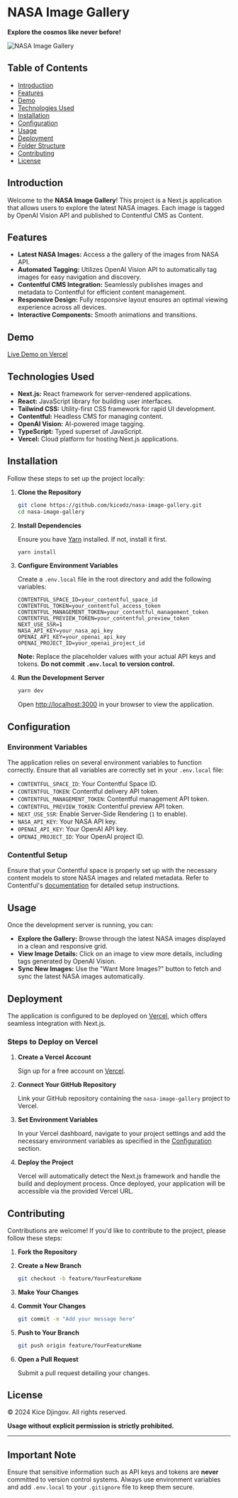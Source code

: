 # NASA Image Gallery

**Explore the cosmos like never before!**

![NASA Image Gallery](public/banner.webp)

## Table of Contents

- [Introduction](#introduction)
- [Features](#features)
- [Demo](#demo)
- [Technologies Used](#technologies-used)
- [Installation](#installation)
- [Configuration](#configuration)
- [Usage](#usage)
- [Deployment](#deployment)
- [Folder Structure](#folder-structure)
- [Contributing](#contributing)
- [License](#license)

## Introduction

Welcome to the **NASA Image Gallery**! This project is a Next.js application that allows users to explore the latest NASA images. Each image is tagged by OpenAI Vision API and published to Contentful CMS as Content.

## Features

- **Latest NASA Images:** Access a the gallery of the images from NASA API.
- **Automated Tagging:** Utilizes OpenAI Vision API to automatically tag images for easy navigation and discovery.
- **Contentful CMS Integration:** Seamlessly publishes images and metadata to Contentful for efficient content management.
- **Responsive Design:** Fully responsive layout ensures an optimal viewing experience across all devices.
- **Interactive Components:** Smooth animations and transitions.

## Demo

[Live Demo on Vercel](https://deployment.vercel.app)

## Technologies Used

- **Next.js:** React framework for server-rendered applications.
- **React:** JavaScript library for building user interfaces.
- **Tailwind CSS:** Utility-first CSS framework for rapid UI development.
- **Contentful:** Headless CMS for managing content.
- **OpenAI Vision:** AI-powered image tagging.
- **TypeScript:** Typed superset of JavaScript.
- **Vercel:** Cloud platform for hosting Next.js applications.

## Installation

Follow these steps to set up the project locally:

1. **Clone the Repository**

   ```bash
   git clone https://github.com/kicedz/nasa-image-gallery.git
   cd nasa-image-gallery
   ```

2. **Install Dependencies**

   Ensure you have [Yarn](https://yarnpkg.com/) installed. If not, install it first.

   ```bash
   yarn install
   ```

3. **Configure Environment Variables**

   Create a `.env.local` file in the root directory and add the following variables:

   ```env
   CONTENTFUL_SPACE_ID=your_contentful_space_id
   CONTENTFUL_TOKEN=your_contentful_access_token
   CONTENTFUL_MANAGEMENT_TOKEN=your_contentful_management_token
   CONTENTFUL_PREVIEW_TOKEN=your_contentful_preview_token
   NEXT_USE_SSR=1
   NASA_API_KEY=your_nasa_api_key
   OPENAI_API_KEY=your_openai_api_key
   OPENAI_PROJECT_ID=your_openai_project_id
   ```

   **Note:** Replace the placeholder values with your actual API keys and tokens. **Do not commit `.env.local` to version control.**

4. **Run the Development Server**

   ```bash
   yarn dev
   ```

   Open [http://localhost:3000](http://localhost:3000) in your browser to view the application.

## Configuration

### Environment Variables

The application relies on several environment variables to function correctly. Ensure that all variables are correctly set in your `.env.local` file:

- `CONTENTFUL_SPACE_ID`: Your Contentful Space ID.
- `CONTENTFUL_TOKEN`: Contentful delivery API token.
- `CONTENTFUL_MANAGEMENT_TOKEN`: Contentful management API token.
- `CONTENTFUL_PREVIEW_TOKEN`: Contentful preview API token.
- `NEXT_USE_SSR`: Enable Server-Side Rendering (`1` to enable).
- `NASA_API_KEY`: Your NASA API key.
- `OPENAI_API_KEY`: Your OpenAI API key.
- `OPENAI_PROJECT_ID`: Your OpenAI project ID.

### Contentful Setup

Ensure that your Contentful space is properly set up with the necessary content models to store NASA images and related metadata. Refer to Contentful's [documentation](https://www.contentful.com/developers/docs/) for detailed setup instructions.

## Usage

Once the development server is running, you can:

- **Explore the Gallery:** Browse through the latest NASA images displayed in a clean and responsive grid.
- **View Image Details:** Click on an image to view more details, including tags generated by OpenAI Vision.
- **Sync New Images:** Use the "Want More Images?" button to fetch and sync the latest NASA images automatically.

## Deployment

The application is configured to be deployed on [Vercel](https://vercel.com/), which offers seamless integration with Next.js.

### Steps to Deploy on Vercel

1. **Create a Vercel Account**

   Sign up for a free account on [Vercel](https://nasa-image-gallery-psi.vercel.app/).

2. **Connect Your GitHub Repository**

   Link your GitHub repository containing the `nasa-image-gallery` project to Vercel.

3. **Set Environment Variables**

   In your Vercel dashboard, navigate to your project settings and add the necessary environment variables as specified in the [Configuration](#configuration) section.

4. **Deploy the Project**

   Vercel will automatically detect the Next.js framework and handle the build and deployment process. Once deployed, your application will be accessible via the provided Vercel URL.

## Contributing

Contributions are welcome! If you'd like to contribute to the project, please follow these steps:

1. **Fork the Repository**

2. **Create a New Branch**

   ```bash
   git checkout -b feature/YourFeatureName
   ```

3. **Make Your Changes**

4. **Commit Your Changes**

   ```bash
   git commit -m "Add your message here"
   ```

5. **Push to Your Branch**

   ```bash
   git push origin feature/YourFeatureName
   ```

6. **Open a Pull Request**

   Submit a pull request detailing your changes.

## License

© 2024 Kice Djingov. All rights reserved.

**Usage without explicit permission is strictly prohibited.**

---

## Important Note

Ensure that sensitive information such as API keys and tokens are **never** committed to version control systems. Always use environment variables and add `.env.local` to your `.gitignore` file to keep them secure.
